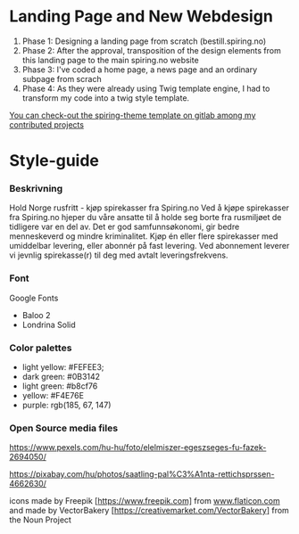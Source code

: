 # Landing Page and New Webdesign

1. Phase 1: Designing a landing page from scratch (bestill.spiring.no)
2. Phase 2: After the approval, transposition of the design elements from this landing page to the main spiring.no website 
3. Phase 3: I've coded a home page, a news page and an ordinary subpage from scrach
4. Phase 4: As they were already using Twig template engine, I had to transform my code into a twig style template.

[You can check-out the spiring-theme template on gitlab among my contributed projects](https://gitlab.com/jentekoderne/picothemes)





# Style-guide
### Beskrivning

Hold Norge rusfritt - kjøp spirekasser fra Spiring.no Ved å kjøpe spirekasser fra Spiring.no hjeper du våre ansatte til å holde seg borte fra rusmiljøet de tidligere var en del av. Det er god samfunnsøkonomi, gir bedre menneskeverd og mindre kriminalitet. Kjøp én eller flere spirekasser med umiddelbar levering, eller abonnér på fast levering. Ved abonnement leverer vi jevnlig spirekasse(r) til deg med avtalt leveringsfrekvens.


### Font
Google Fonts
* Baloo 2
* Londrina Solid

### Color palettes
* light yellow: #FEFEE3;
* dark green: #0B3142
* light green: #b8cf76
* yellow: #F4E76E
* purple: rgb(185, 67, 147)

### Open Source media files
<https://www.pexels.com/hu-hu/foto/elelmiszer-egeszseges-fu-fazek-2694050/>

<https://pixabay.com/hu/photos/saatling-pal%C3%A1nta-rettichsprssen-4662630/>

icons made by Freepik [https://www.freepik.com] from www.flaticon.com and made by VectorBakery [https://creativemarket.com/VectorBakery] from the Noun Project







